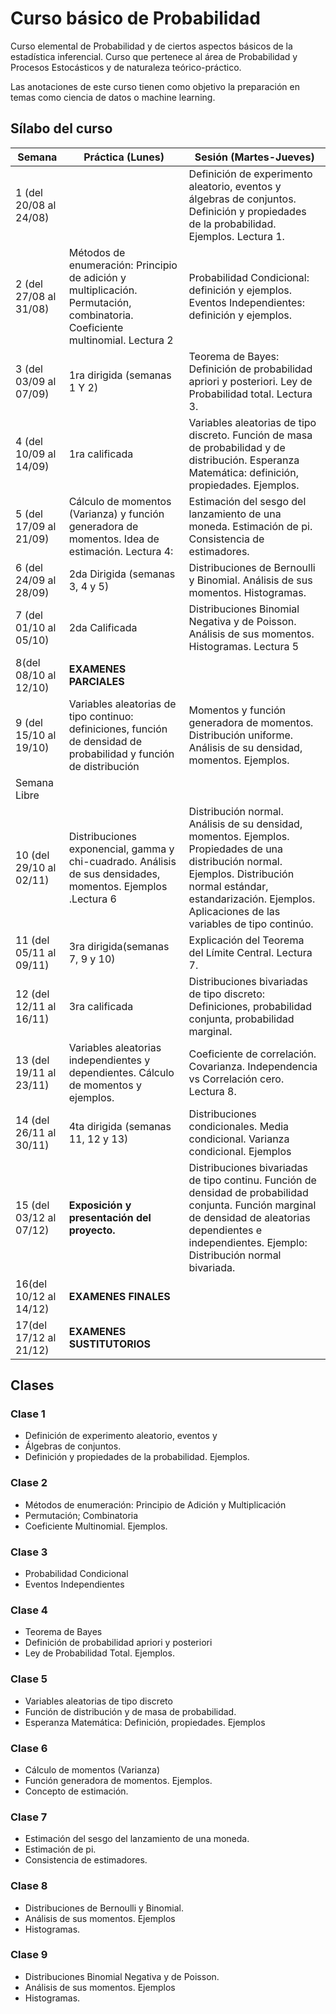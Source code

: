 # Curso básico de Probabilidad

Curso elemental de Probabilidad y de ciertos aspectos básicos de la  estadística inferencial. Curso que  pertenece al  área de Probabilidad y Procesos Estocásticos y de naturaleza teórico-práctico.

Las anotaciones de este curso tienen como objetivo la preparación en temas como ciencia de datos o machine learning.

## Sílabo del curso

| **Semana** | **Práctica** **(****Lunes****)** | **Sesión (Martes-Jueves)** |
| --- | --- | --- |
| 1 (del 20/08 al 24/08) |   | Definición de experimento aleatorio, eventos y álgebras de conjuntos. Definición y propiedades de la probabilidad. Ejemplos. Lectura 1.|
| 2 (del 27/08 al 31/08)  | Métodos de enumeración: Principio de adición y multiplicación. Permutación, combinatoria. Coeficiente multinomial. Lectura 2  | Probabilidad Condicional: definición y ejemplos. Eventos Independientes: definición y ejemplos. |
| 3 (del 03/09 al 07/09)  | 1ra dirigida  (semanas 1 Y 2)  | Teorema de Bayes: Definición de probabilidad apriori y posteriori. Ley de Probabilidad total. Lectura 3. |
| 4 (del 10/09 al 14/09) |  1ra calificada    | Variables aleatorias de tipo discreto. Función de masa de probabilidad y de  distribución. Esperanza Matemática: definición, propiedades. Ejemplos.|
| 5 (del 17/09 al 21/09) | Cálculo de momentos (Varianza) y función generadora de momentos. Idea de estimación. Lectura 4:| Estimación del sesgo del lanzamiento de una moneda. Estimación de pi. Consistencia de estimadores.|
| 6 (del 24/09 al 28/09) |   2da Dirigida (semanas 3, 4 y 5)   | Distribuciones de Bernoulli y Binomial. Análisis de sus momentos.  Histogramas.  |
| 7 (del 01/10 al 05/10) |  2da Calificada   | Distribuciones Binomial Negativa y de Poisson. Análisis de sus momentos. Histogramas. Lectura 5 |
| 8(del 08/10 al 12/10) |   **EXAMENES PARCIALES**  |
| 9 (del 15/10 al 19/10) | Variables aleatorias de tipo continuo: definiciones, función de densidad de probabilidad y función de distribución| Momentos y función generadora de momentos. Distribución uniforme. Análisis de su densidad, momentos. Ejemplos. |
| Semana Libre |   |   |   |
| 10 (del 29/10 al 02/11) | Distribuciones exponencial, gamma y chi-cuadrado. Análisis de sus densidades, momentos. Ejemplos .Lectura 6  | Distribución normal. Análisis de su densidad, momentos. Ejemplos. Propiedades de una distribución normal. Ejemplos. Distribución normal estándar, estandarización. Ejemplos. Aplicaciones de las variables de tipo continúo.  |
| 11 (del 05/11 al 09/11) | 3ra dirigida(semanas 7, 9 y 10) | Explicación del Teorema del Límite Central. Lectura 7. |
| 12 (del 12/11 al 16/11) | 3ra calificada   | Distribuciones bivariadas de tipo discreto: Definiciones, probabilidad conjunta, probabilidad marginal.|
| 13 (del 19/11 al 23/11) | Variables aleatorias independientes y dependientes. Cálculo de momentos y ejemplos.| Coeficiente de correlación. Covarianza. Independencia vs Correlación cero. Lectura 8.  |
| 14 (del 26/11 al 30/11) | 4ta dirigida (semanas 11, 12 y 13) | Distribuciones condicionales. Media condicional. Varianza condicional. Ejemplos   |
| 15 (del 03/12 al 07/12) | **Exposición y presentación del proyecto.**   | Distribuciones bivariadas de tipo continu. Función de densidad de probabilidad conjunta. Función marginal de densidad de aleatorias dependientes e independientes.  Ejemplo: Distribución normal bivariada. |
| 16(del 10/12 al 14/12) |   **EXAMENES FINALES**  |
| 17(del 17/12 al 21/12) |   **EXAMENES SUSTITUTORIOS** |

## Clases

### Clase 1

* Definición de experimento aleatorio, eventos y
* Álgebras de conjuntos.
* Definición y propiedades de la probabilidad. Ejemplos.

### Clase 2

* Métodos de enumeración: Principio de Adición y Multiplicación
* Permutación; Combinatoria
* Coeficiente Multinomial. Ejemplos.

### Clase 3

* Probabilidad Condicional
* Eventos Independientes

### Clase 4

* Teorema de Bayes
* Definición de probabilidad apriori y posteriori
* Ley de Probabilidad Total. Ejemplos.

### Clase 5

* Variables aleatorias de tipo discreto
* Función de distribución y de masa de probabilidad. 
* Esperanza Matemática: Definición, propiedades. Ejemplos

### Clase 6

* Cálculo de momentos (Varianza)
* Función generadora de momentos. Ejemplos.
* Concepto de estimación.

### Clase 7

* Estimación del sesgo del lanzamiento de una moneda. 
* Estimación de pi.
* Consistencia de estimadores.

### Clase 8

* Distribuciones de Bernoulli y Binomial. 
* Análisis de sus momentos. Ejemplos
* Histogramas.

### Clase 9

* Distribuciones Binomial Negativa y de Poisson.
* Análisis de sus momentos. Ejemplos
* Histogramas.
